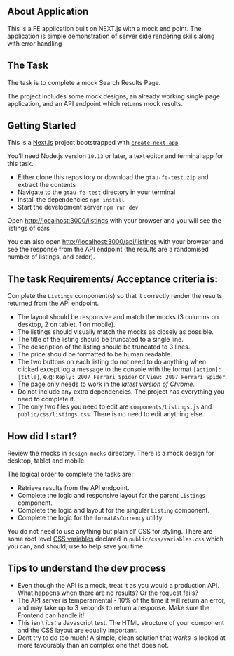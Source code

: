## About Application

This is a FE application built on NEXT.js with a mock end point. The application is simple demonstration of server side rendering skills along with error handling 

## The Task

The task is to complete a mock Search Results Page.

The project includes some mock designs, an already working single page application, and an API endpoint which returns mock results.


## Getting Started

This is a [Next.js](https://nextjs.org/) project bootstrapped with [`create-next-app`](https://github.com/vercel/next.js/tree/canary/packages/create-next-app).

You’ll need Node.js version `10.13` or later, a text editor and terminal app for this task.

- Either clone this repository or download the `gtau-fe-test.zip` and extract the contents
- Navigate to the `gtau-fe-test` directory in your terminal
- Install the dependencies `npm install`
- Start the development server `npm run dev`

Open [http://localhost:3000/listings](http://localhost:3000) with your browser and you will see the listings of cars 

You can also open [http://localhost:3000/api/listings](http://localhost:3000/api/listings) with your browser and see the response from the API endpoint (the results are a randomised number of listings, and order).

## The task Requirements/ Acceptance criteria is:

Complete the `Listings` component(s) so that it correctly render the results returned from the API endpoint.

- The layout should be responsive and match the mocks (3 columns on desktop, 2 on tablet, 1 on mobile).
- The listings should visually match the mocks as closely as possible.
- The title of the listing should be truncated to a single line. 
- The description of the listing should be truncated to 3 lines.
- The price should be formatted to be human readable.
- The two buttons on each listing do not need to do anything when clicked except log a message to the console with the format `[action]: [title]`, e.g: `Reply: 2007 Ferrari Spider` or `View: 2007 Ferrari Spider`.
- The page only needs to work in the *latest version of Chrome*.
- Do not include any extra dependencies. The project has everything you need to complete it.
- The only two files you need to edit are `components/Listings.js` and `public/css/listings.css`. There is no need to edit anything else.

## How did I start?

Review the mocks in `design-mocks` directory. There is a mock design for desktop, tablet and mobile.

The logical order to complete the tasks are:

-   Retrieve results from the API endpoint.
-   Complete the logic and responsive layout for the parent `Listings` component.
-   Complete the logic and layout for the singular `Listing` component.
-   Complete the logic for the `formatAsCurrency` utility.

You do not need to use anything but plain ol' CSS for styling. There are some root level [CSS variables](https://developer.mozilla.org/en-US/docs/Web/CSS/Using_CSS_custom_properties) declared in `public/css/variables.css` which you can, and should, use to help save you time.

## Tips to understand the dev process 

-   Even though the API is a mock, treat it as you would a production API. What happens when there are no results? Or the request fails?
-   The API server is temperamental - 10% of the time it will return an error, and may take up to 3 seconds to return a response. Make sure the Frontend can handle it!
-   This isn't _just_ a Javascript test. The HTML structure of your component and the CSS layout are equally important.
-   Dont try to do too much! A simple, clean solution that _works_ is looked at more favourably than an complex one that does not.
